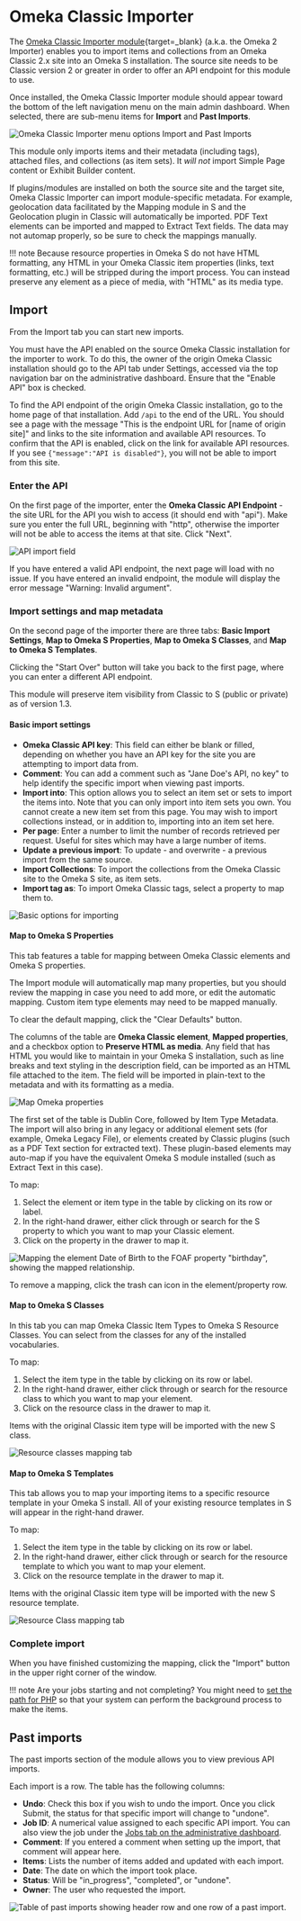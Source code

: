 # Omeka Classic Importer

The [Omeka Classic Importer module](https://omeka.org/s/modules/Omeka2Importer){target=_blank} (a.k.a. the Omeka 2 Importer) enables you to import items and collections from an Omeka Classic 2.x site into an Omeka S installation. The source site needs to be Classic version 2 or greater in order to offer an API endpoint for this module to use. 

Once installed, the Omeka Classic Importer module should appear toward the bottom of the left navigation menu on the main admin dashboard. When selected, there are sub-menu items for **Import** and **Past Imports**. 

![Omeka Classic Importer menu options Import and Past Imports](../modules/modulesfiles/oCi_menu.png)

This module only imports items and their metadata (including tags), attached files, and collections (as item sets). It *will not* import Simple Page content or Exhibit Builder content.

If plugins/modules are installed on both the source site and the target site, Omeka Classic Importer can import module-specific metadata. For example, geolocation data facilitated by the Mapping module in S and the Geolocation plugin in Classic will automatically be imported. PDF Text elements can be imported and mapped to Extract Text fields. The data may not automap properly, so be sure to check the mappings manually.

!!! note
	Because resource properties in Omeka S do not have HTML formatting, any HTML in your Omeka Classic item properties (links, text formatting, etc.) will be stripped during the import process. You can instead preserve any element as a piece of media, with "HTML" as its media type.

## Import

From the Import tab you can start new imports. 

You must have the API enabled on the source Omeka Classic installation for the importer to work. To do this, the owner of the origin Omeka Classic installation should go to the API tab under Settings, accessed via the top navigation bar on the administrative dashboard. Ensure that the "Enable API" box is checked.

To find the API endpoint of the origin Omeka Classic installation, go to the home page of that installation. Add `/api` to the end of the URL. You should see a page with the message "This is the endpoint URL for [name of origin site]" and links to the site information and available API resources. To confirm that the API is enabled, click on the link for available API resources. If you see `{"message":"API is disabled"}`, you will not be able to import from this site.

### Enter the API
On the first page of the importer, enter the **Omeka Classic API Endpoint** - the site URL for the API you wish to access (it should end with "api"). Make sure you enter the full URL, beginning with "http", otherwise the importer will not be able to access the items at that site. Click "Next".

![API import field](../modules/modulesfiles/oCi_enterapi.png)

If you have entered a valid API endpoint, the next page will load with no issue. If you have entered an invalid endpoint, the module will display the error message "Warning: Invalid argument".

### Import settings and map metadata
On the second page of the importer there are three tabs: **Basic Import Settings**, **Map to Omeka S Properties**, **Map to Omeka S Classes**, and **Map to Omeka S Templates**. 

Clicking the "Start Over" button will take you back to the first page, where you can enter a different API endpoint.

This module will preserve item visibility from Classic to S (public or private) as of version 1.3. 

#### Basic import settings
* **Omeka Classic API key**: This field can either be blank or filled, depending on whether you have an API key for the site you are attempting to import data from.  
* **Comment**: You can add a comment such as "Jane Doe's API, no key" to help identify the specific import when viewing past imports.  
* **Import into**: This option allows you to select an item set or sets to import the items into. Note that you can only import into item sets you own. You cannot create a new item set from this page. You may wish to import collections instead, or in addition to, importing into an item set here.
* **Per page**: Enter a number to limit the number of records retrieved per request. Useful for sites which may have a large number of items.
* **Update a previous import**: To update - and overwrite - a previous import from the same source.
* **Import Collections**: To import the collections from the Omeka Classic site to the Omeka S site, as item sets.
* **Import tag as**: To import Omeka Classic tags, select a property to map them to.

![Basic options for importing](../modules/modulesfiles/oCi_basic.png)

#### Map to Omeka S Properties
This tab features a table for mapping between Omeka Classic elements and Omeka S properties. 

The Import module will automatically map many properties, but you should review the mapping in case you need to add more, or edit the automatic mapping. Custom item type elements may need to be mapped manually. 

To clear the default mapping, click the "Clear Defaults" button. 

The columns of the table are **Omeka Classic element**, **Mapped properties**, and a checkbox option to **Preserve HTML as media**. Any field that has HTML you would like to maintain in your Omeka S installation, such as line breaks and text styling in the description field, can be imported as an HTML file attached to the item. The field will be imported in plain-text to the metadata and with its formatting as a media.

![Map Omeka properties](../modules/modulesfiles/oCi_mapprop.png)

The first set of the table is Dublin Core, followed by Item Type Metadata. The import will also bring in any legacy or additional element sets (for example, Omeka Legacy File), or elements created by Classic plugins (such as a PDF Text section for extracted text). These plugin-based elements may auto-map if you have the equivalent Omeka S module installed (such as Extract Text in this case). 

To map:

1. Select the element or item type in the table by clicking on its row or label.
1. In the right-hand drawer, either click through or search for the S property to which you want to map your Classic element. 
1. Click on the property in the drawer to map it. 

![Mapping the element Date of Birth to the FOAF property "birthday", showing the mapped relationship.](../modules/modulesfiles/oCi_mapping.png)

To remove a mapping, click the trash can icon in the element/property row.

#### Map to Omeka S Classes
In this tab you can map Omeka Classic Item Types to Omeka S Resource Classes. You can select from the classes for any of the installed vocabularies.  

To map:

1. Select the item type in the table by clicking on its row or label.
1. In the right-hand drawer, either click through or search for the resource class to which you want to map your element. 
1. Click on the resource class in the drawer to map it.

Items with the original Classic item type will be imported with the new S class. 

![Resource classes mapping tab](../modules/modulesfiles/oCi_mapclass.png)

#### Map to Omeka S Templates

This tab allows you to map your importing items to a specific resource template in your Omeka S install. All of your existing resource templates in S will appear in the right-hand drawer. 

To map:

1. Select the item type in the table by clicking on its row or label.
1. In the right-hand drawer, either click through or search for the resource template to which you want to map your element. 
1. Click on the resource template in the drawer to map it.

Items with the original Classic item type will be imported with the new S resource template.

![Resource Class mapping tab](../modules/modulesfiles/oCi_mapresource.png)

### Complete import
When you have finished customizing the mapping, click the "Import" button in the upper right corner of the window.

!!! note
	Are your jobs starting and not completing? You might need to [set the path for PHP](../configuration.md#php-path) so that your system can perform the background process to make the items.

## Past imports

The past imports section of the module allows you to view previous API imports.

Each import is a row. The table has the following columns:

* **Undo**: Check this box if you wish to undo the import. Once you click Submit, the status for that specific import will change to "undone".    
* **Job ID**: A numerical value assigned to each specific API import. You can also view the job under the [Jobs tab on the administrative dashboard](../admin/jobs.md).  
* **Comment**: If you entered a comment when setting up the import, that comment will appear here.
* **Items**: Lists the number of items added and updated with each import.   
* **Date**: The date on which the import took place.   
* **Status**: Will be "in_progress", "completed", or "undone".  
* **Owner**: The user who requested the import.

![Table of past imports showing header row and one row of a past import.](../modules/modulesfiles/oCi_past.png)
